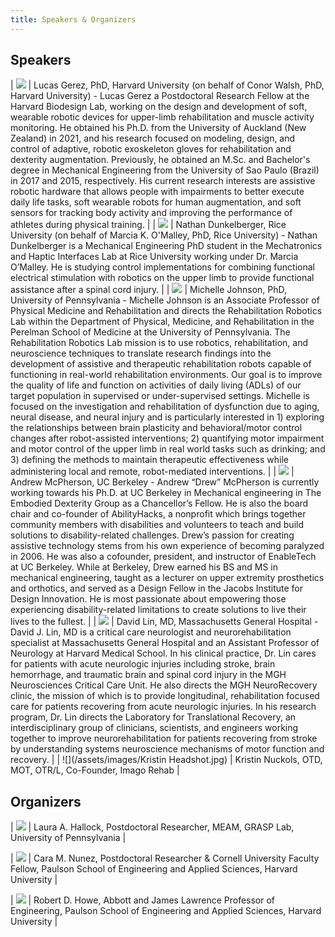 ```yaml
---
title: Speakers & Organizers
---
```


## Speakers

| ![](/assets/images/Gerez_new.png)	| Lucas Gerez, PhD, Harvard University (on behalf of Conor Walsh, PhD, Harvard University) - Lucas Gerez a Postdoctoral Research Fellow at the Harvard Biodesign Lab, working on the design and development of soft, wearable robotic devices for upper-limb rehabilitation and muscle activity monitoring. He obtained his Ph.D. from the University of Auckland (New Zealand) in 2021, and his research focused on modeling, design, and control of adaptive, robotic exoskeleton gloves for rehabilitation and dexterity augmentation. Previously, he obtained an M.Sc. and Bachelor's degree in Mechanical Engineering from the University of Sao Paulo (Brazil) in 2017 and 2015, respectively. His current research interests are assistive robotic hardware that allows people with impairments to better execute daily life tasks, soft wearable robots for human augmentation, and soft sensors for tracking body activity and improving the performance of athletes during physical training. |
| ![](/assets/images/NathanDunkelbergerHeadshot.jpg)	| Nathan Dunkelberger, Rice University (on behalf of Marcia K. O'Malley, PhD, Rice University) - Nathan Dunkelberger is a Mechanical Engineering PhD student in the Mechatronics and Haptic Interfaces Lab at Rice University working under Dr. Marcia O’Malley. He is studying control implementations for combining functional electrical stimulation with robotics on the upper limb to provide functional assistance after a spinal cord injury. |
| ![](/assets/images/michelle_3-1.jpg)	| Michelle Johnson, PhD, University of Pennsylvania - Michelle Johnson is an Associate Professor of Physical Medicine and Rehabilitation and directs the Rehabilitation Robotics Lab within the Department of Physical, Medicine, and Rehabilitation in the Perelman School of Medicine at the University of Pennsylvania. The Rehabilitation Robotics Lab mission is to use robotics, rehabilitation, and neuroscience techniques to translate research findings into the development of assistive and therapeutic rehabilitation robots capable of functioning in real-world rehabilitation environments. Our goal is to improve the quality of life and function on activities of daily living (ADLs) of our target population in supervised or under-supervised settings. Michelle is focused on the investigation and rehabilitation of dysfunction due to aging, neural disease, and neural injury and is particularly interested in 1) exploring the relationships between brain plasticity and behavioral/motor control changes after robot-assisted interventions; 2) quantifying motor impairment and motor control of the upper limb in real world tasks such as drinking; and 3) defining the methods to maintain therapeutic effectiveness while administering local and remote, robot-mediated interventions. |
| ![](/assets/images/Drew.jpg)	| Andrew McPherson, UC Berkeley - Andrew “Drew” McPherson is currently working towards his Ph.D. at UC Berkeley in Mechanical engineering in The Embodied Dexterity Group as a Chancellor’s Fellow. He is also the board chair and co-founder of AbilityHacks, a nonprofit which brings together community members with disabilities and volunteers to teach and build solutions to disability-related challenges. Drew’s passion for creating assistive technology stems from his own experience of becoming paralyzed in 2006. He was also a cofounder, president, and instructor of EnableTech at UC Berkeley. While at Berkeley, Drew earned his BS and MS in mechanical engineering, taught as a lecturer on upper extremity prosthetics and orthotics, and served as a Design Fellow in the Jacobs Institute for Design Innovation. He is most passionate about empowering those experiencing disability-related limitations to create solutions to live their lives to the fullest.	|
| ![](/assets/images/lin_david_Attd_460.jpg)	| David Lin, MD, Massachusetts General Hospital - David J. Lin, MD is a critical care neurologist and neurorehabilitation specialist at Massachusetts General Hospital and an Assistant Professor of Neurology at Harvard Medical School. In his clinical practice, Dr. Lin cares for patients with acute neurologic injuries including stroke, brain hemorrhage, and traumatic brain and spinal cord injury in the MGH Neurosciences Critical Care Unit. He also directs the MGH NeuroRecovery clinic, the mission of which is to provide longitudinal, rehabilitation focused care for patients recovering from acute neurologic injuries. In his research program, Dr. Lin directs the Laboratory for Translational Recovery, an interdisciplinary group of clinicians, scientists, and engineers working together to improve neurorehabilitation for patients recovering from stroke by understanding systems neuroscience mechanisms of motor function and recovery. |
| ![](/assets/images/Kristin Headshot.jpg)	| Kristin Nuckols, OTD, MOT, OTR/L, Co-Founder, Imago Rehab |

## Organizers

| ![](/assets/images/lhallock-1-scaled.jpeg)	| Laura A. Hallock, Postdoctoral Researcher, MEAM, GRASP Lab, University of Pennsylvania |

| ![](/assets/images/Nunez_Cara_Headshot.JPG)	| Cara M. Nunez, Postdoctoral Researcher & Cornell University Faculty Fellow, Paulson School of Engineering and Applied Sciences, Harvard University |
 
| ![](/assets/images/Rob_Howe.png)	| Robert D. Howe, Abbott and James Lawrence Professor of Engineering, Paulson School of Engineering and Applied Sciences, Harvard University |
